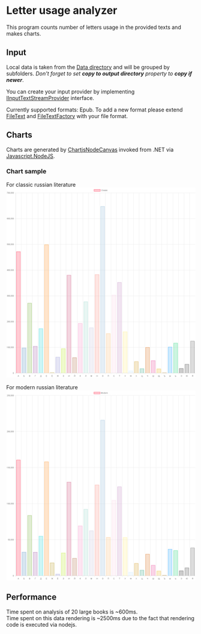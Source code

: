 # Letter usage analyzer

This program counts number of letters usage in the provided texts and makes charts.

## Input

Local data is taken from the [Data directory](TextAnalyzer.Data/Data) and will be grouped by subfolders. *Don't forget to set **copy to output directory** property to **copy if newer***.

You can create your input provider by implementing [IInputTextStreamProvider](TextAnalyzer.Data/Interfaces/IInputTextStreamProvider.cs) interface.

Currently supported formats: Epub.
To add a new format please extend [FileText](TextAnalyzer.Data/Model/FileText.cs) and [FileTextFactory](TextAnalyzer.Data/Services/FileTextFactory.cs) with your file format.

## Charts

Charts are generated by [ChartjsNodeCanvas](https://github.com/SeanSobey/ChartjsNodeCanvas) invoked from .NET via [Javascript.NodeJS](https://github.com/JeringTech/Javascript.NodeJS).

### Chart sample

For classic russian literature
![ClassicSample](ClassicSample.png)

For modern russian literature
![ClassicSample](ModernSample.png)

## Performance

Time spent on analysis of 20 large books is ~600ms.  
Time spent on this data rendering is ~2500ms due to the fact that rendering code is executed via nodejs.

